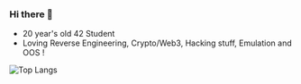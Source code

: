 ### Hi there 👋
- 20 year's old 42 Student
- Loving Reverse Engineering, Crypto/Web3, Hacking stuff, Emulation and OOS !

![Top Langs](https://github-readme-stats.vercel.app/api/top-langs/?username=moulin-louis&layout=compact)
<!--
**moulin-louis/moulin-louis** is a ✨ _special_ ✨ repository because its `README.md` (this file) appears on your GitHub profile.

Here are some ideas to get you started:

- 🔭 I’m currently working on ...
- 🌱 I’m currently learning ...
- 👯 I’m looking to collaborate on ...
- 🤔 I’m looking for help with ...
- 💬 Ask me about ...
- 📫 How to reach me: ...
- 😄 Pronouns: ...
- ⚡ Fun fact: ...
-->
